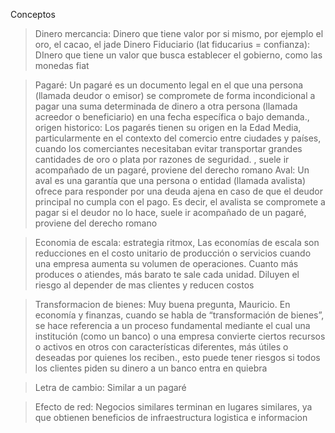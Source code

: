 Conceptos

> Dinero mercancia: Dinero que tiene valor por si mismo, por ejemplo el oro, el cacao, el jade
> Dinero Fiduciario (lat fiducarius = confianza): DInero que tiene un valor que busca establecer el gobierno, como las monedas fiat

> Pagaré: Un pagaré es un documento legal en el que una persona (llamada deudor o emisor) se compromete de forma incondicional a pagar una suma determinada de dinero a otra persona (llamada acreedor o beneficiario) en una fecha específica o bajo demanda., origen historico: Los pagarés tienen su origen en la Edad Media, particularmente en el contexto del comercio entre ciudades y países, cuando los comerciantes necesitaban evitar transportar grandes cantidades de oro o plata por razones de seguridad.
, suele ir acompañado de un pagaré, proviene del derecho romano
> Aval: Un aval es una garantía que una persona o entidad (llamada avalista) ofrece para responder por una deuda ajena en caso de que el deudor principal no cumpla con el pago. Es decir, el avalista se compromete a pagar si el deudor no lo hace, suele ir acompañado de un pagaré, proviene del derecho romano

> Economia de escala: estrategia ritmox, Las economías de escala son reducciones en el costo unitario de producción o servicios cuando una empresa aumenta su volumen de operaciones. Cuanto más produces o atiendes, más barato te sale cada unidad. Diluyen el riesgo al depender de mas clientes y reducen costos

> Transformacion de bienes: Muy buena pregunta, Mauricio. En economía y finanzas, cuando se habla de “transformación de bienes”, se hace referencia a un proceso fundamental mediante el cual una institución (como un banco) o una empresa convierte ciertos recursos o activos en otros con características diferentes, más útiles o deseadas por quienes los reciben., esto puede tener riesgos si todos los clientes piden su dinero a un banco entra en quiebra

> Letra de cambio: Similar a un pagaré

> Efecto de red: Negocios similares terminan en lugares similares, ya que obtienen beneficios de infraestructura logistica e informacion